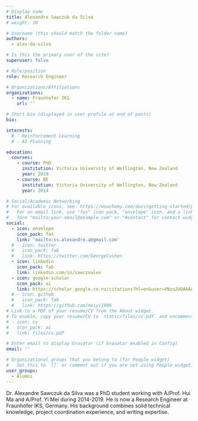 ```yaml
---
# Display name
title: Alexandre Sawczuk da Silva
# weight: 10

# Username (this should match the folder name)
authors:
  - alex-da-silva

# Is this the primary user of the site?
superuser: false

# Role/position
role: Research Engineer

# Organizations/Affiliations
organizations:
  - name: Fraunhofer IKS
    url: ''

# Short bio (displayed in user profile at end of posts)
bio: 

interests:
  # - Reinforcement Learning
  # - AI Planning

education:
  courses:
    - course: PhD
      institution: Victoria University of Wellington, New Zealand
      year: 2019
    - course: BE
      institution: Victoria University of Wellington, New Zealand
      year: 2014

# Social/Academic Networking
# For available icons, see: https://wowchemy.com/docs/getting-started/page-builder/#icons
#   For an email link, use "fas" icon pack, "envelope" icon, and a link in the
#   form "mailto:your-email@example.com" or "#contact" for contact widget.
social:
  - icon: envelope
    icon_pack: fas
    link: 'mailto:ss.alexandre.a@gmail.com'
  # - icon: twitter
  #   icon_pack: fab
  #   link: https://twitter.com/GeorgeCushen
  - icon: linkedin
    icon_pack: fab
    link: linkedin.com/in/sawczualex
  - icon: google-scholar
    icon_pack: ai
    link: https://scholar.google.co.nz/citations?hl=en&user=VNzu2UQAAAAJ
  # - icon: github
  #   icon_pack: fab
  #   link: https://github.com/meiyi1986
# Link to a PDF of your resume/CV from the About widget.
# To enable, copy your resume/CV to `static/files/cv.pdf` and uncomment the lines below.
# - icon: cv
#   icon_pack: ai
#   link: files/cv.pdf

# Enter email to display Gravatar (if Gravatar enabled in Config)
email: ''

# Organizational groups that you belong to (for People widget)
#   Set this to `[]` or comment out if you are not using People widget.
user_groups:
  - Alumni
---
```


Dr. Alexandre Sawczuk da Silva was a PhD student working with A/Prof. Hui Ma and A/Prof. Yi Mei during 2014-2019. He is now a Research Engineer at Fraunhofer IKS, Germany. His background combines solid technical knowledge, project coordination experience, and writing expertise.

